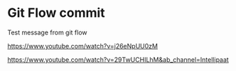 # Git Flow commit

Test message from git flow

https://www.youtube.com/watch?v=j26eNpUU0zM

https://www.youtube.com/watch?v=29TwUCHILhM&ab_channel=Intellipaat
